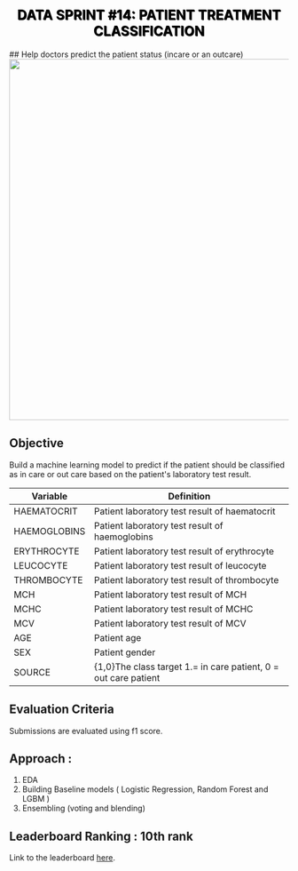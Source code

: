 <div align='center'><font size="5" color="#00000"><center><h1 style="text-transform: uppercase; text-shadow: 1px 1px;"> Data Sprint #14: Patient Treatment Classification </font></div> </h1></center>
## Help doctors predict the patient status (incare or an outcare)
<center><img src="https://dphi-courses.s3.ap-south-1.amazonaws.com/Datathons/patient_classification.jpg" width=650 ></center> 

## Objective
Build a machine learning model to predict if the patient should be classified as in care or out care based on the patient's laboratory test result.

| __Variable__ | __Definition__ |
|-------------|------------|
| HAEMATOCRIT | Patient laboratory test result of haematocrit |
| HAEMOGLOBINS | Patient laboratory test result of haemoglobins |
| ERYTHROCYTE | Patient laboratory test result of erythrocyte |
| LEUCOCYTE | Patient laboratory test result of leucocyte |
| THROMBOCYTE | Patient laboratory test result of thrombocyte |
| MCH | Patient laboratory test result of MCH |
| MCHC | Patient laboratory test result of MCHC |
| MCV | Patient laboratory test result of MCV |
| AGE | Patient age |
| SEX | Patient gender |
| SOURCE |  {1,0}The class target 1.= in care patient, 0 = out care patient |

## Evaluation Criteria
Submissions are evaluated using f1 score.

## Approach :
1. EDA
2. Building Baseline models ( Logistic Regression, Random Forest and LGBM ) 
3. Ensembling (voting and blending)

## Leaderboard Ranking : 10th rank

Link to the leaderboard [here](https://dphi.tech/practice/challenge/43#leaderboard#datathon-leaderboard).
